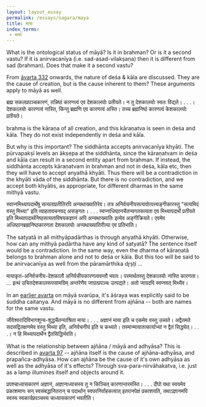 ```yaml
---
layout: layout_essay
permalink: /essays/sagara/maya
title: माया
index_terms:
 - माया
---
```


What is the ontological status of māyā? Is it in brahman? Or is it a second vastu?
If it is anirvacanīya (i.e. sad-asad-vilakṣaṇa) then it is different from sad (brahman). 
Does that make it a second vastu?

From [āvarta 332](/sagara/6/332) onwards, the nature of deśa & kāla are discussed. 
They are the cause of creation, but is the cause inherent to them? 
These arguments apply to māyā as well.

<div class="skt" markdown="1">
ब्रह्म सकलप्रपञ्चकारणं, तन्निष्ठं कारणत्वं एव देशकालयोः प्रतीयते। 
न तु देशकालयोः स्वतः विद्यते। . . .। देशकालयोः कारणत्वं नास्ति, किन्तु ब्रह्मणि एव कारणत्वं अस्ति। तच्च ब्रह्मनिष्ठं कारणत्वं केशकालयोः प्रतीयते।
</div>

brahma is the kāraṇa of all creation, and this kāraṇatva is seen in deśa and kāla. 
They do not exist independently in deśa and kāla. 

But why is this important? The siddhānta accepts anirvacanīya khyāti. The pūrvapakṣī levels an ākṣepa at the siddhānta, since the kāraṇatvam in deśa and kāla can result in a second entity apart from brahman. If instead, the siddhānta accepts kāraṇatvam in brahman and 
not in deśa, kāla etc, then they will have to accept anyathā khyāti. Thus there will be a contradiction in the khyāti vāda of the siddhānta. But there is no contradiction, and we accept both khyātis, as appropriate, for different dharmas in the same mithyā vastu. 

<div class="skt" markdown="1">
स्वाप्नमिथ्यापदार्थेषु सत्यताप्रतीतिरपि अन्यथाख्यातिरेव। तत्र अनिर्वचनीयसत्ययोत्पत्त्यङ्गीकारस्तु "सत्यमिदं वस्तु मिथ्या" इति व्याहतावचनवद् असङ्गतः। . . . स्वप्नाधिष्ठानचैतन्यगतसत्यता एव मिथ्यापदार्थे प्रतीयते इति मिथ्यापदार्थनिष्ठसत्यताविषयकज्ञानं अपि अन्यथाख्यातिः इत्येव अङ्गीक्रियते। एवमेव अधिष्ठानब्रह्मनिष्ठकारणता देशकालयोः अन्यथाख्यातिरीत्या एव प्रतिभाति।
</div>

The satyatā in all mithyāpadārthas is through anyathā khyāti. Otherwise, how can
any mithyā padārtha have any kind of satyatā? The sentence itself would be a contradiction.
In the same way, even the dharma of kāraṇatā belongs to brahman alone and not
to deśa or kāla. But this too will be said to be anirvacanīya as well from the pāramārthika dr̥ṣṭi ...

<div class="skt" markdown="1">
मायाकृत-अनिर्वचनीय-देशकालौ अनिर्वचीयकारणत्ववन्तौ भवतः। परमार्थतस्तु देशकालयोः नास्ति कारणता। ... 
इत्थं उचितदेशकालरूपसामग्रिम् अन्तरेणैव जाग्रत्प्रपञ्चः उत्पद्यते। अतो जाग्रदपि स्वप्नवत् मिथ्यैव। 
</div>

In an [earlier avarta](/sagara/5/255) on māyā svarūpa, it's āśraya was explicitly said to be śuddha caitanya. And māyā is no different from ajñāna -- both are names for the same vastu.

<div class="skt" markdown="1">
जीवेश्वरादिविभागशून्य-शुद्धचैतन्याश्रिता माया। . . . अज्ञानं माया इति च एकमेव वस्तु उच्यते। अद्वैतमते सदसद्विलक्षणमेव वस्तु मिथ्या इति, अनिर्वचनीयं इति च कथ्यते। तस्मान्मायातत्कार्याभ्यां न द्वैतं सिद्ध्येत्। . . .। न हि मिथ्यापदार्थेन द्वैतसिद्धिर्भवति। 
</div>

What is the relationship between ajñāna / māyā and adhyāsa? This is described
in [avarta 97](/sagara/2/097) -- 
ajñāna itself 
is the cause of ajñāna-adhyāsa, and prapañca-adhyāsa. How can ajñāna be the 
cause of it's own adhyāsa as well as the adhyāsa of it's effects? 
Through sva-para-nirvāhakatva, i.e. just as a lamp illumines itself and objects around it.

<div class="skt" markdown="1">
प्रपश्चाध्यासकारणं अज्ञानं, अज्ञानाध्यासस्य तु न किञ्चित् कारणान्तरमस्ति।
. . . दीपो यथा स्वयमेव प्रकाशमानः सन् स्वसंबद्धानितरान् च पदार्थान् स्वपरनिर्वाहकत्वात् इतरानपेक्षं प्रकाशयति, तथाऽज्ञानमपि स्वस्य स्वकार्यप्रपञ्चस्य चाध्यासकारणं भवतीति।
</div>